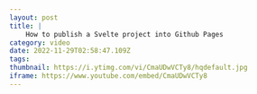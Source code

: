 ```yaml
---
layout: post
title: |
    How to publish a Svelte project into Github Pages
category: video
date: 2022-11-29T02:58:47.109Z
tags: 
thumbnail: https://i.ytimg.com/vi/CmaUDwVCTy8/hqdefault.jpg
iframe: https://www.youtube.com/embed/CmaUDwVCTy8
---
```

